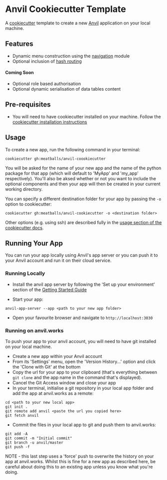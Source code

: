 # Anvil Cookiecutter Template

A [cookiecutter](https://github.com/cookiecutter/cookiecutter) template to create a new [Anvil](https://anvil.works) application on your local machine.

## Features

* Dynamic menu construction using the [navigation](https://github.com/meatballs/anvil-navigation) module
* Optional inclusion of [hash routing](https://github.com/s-cork/HashRouting)

#### Coming Soon

* Optional role based authorisation
* Optional dynamic serialisation of data tables content

## Pre-requisites

* You will need to have cookiecutter installed on your machine. Follow the [cookiecutter installation instructions](https://cookiecutter.readthedocs.io/en/1.7.2/installation.html)

## Usage

To create a new app, run the following command in your terminal:
```
cookiecutter gh:meatballs/anvil-coookiecutter
```

You will be asked for the name of your new app and the name of the python package for that app 
(which will default to 'MyApp' and 'my_app' respectively). You'll also be aksed whether or not you want to include the optional components and then your app will then be created in your current working directory.

You can specify a different destination folder for your app by passing the `-o` option to  cookiecutter:
```
cookiecutter gh:meatballs/anvil-cookiecutter -o <destination folder>
```
Other options (e.g. using ssh) are described fully in the [usage section of the cookiecutter docs](https://cookiecutter.readthedocs.io/en/1.7.2/usage.html#generate-your-project).

## Running Your App

You can run your app locally using Anvil's app server or you can push it to your Anvil account and run it on their cloud service.

### Running Locally

 * Install the anvil app server by following the 'Set up your environment' section of the [Getting Started Guide](https://github.com/anvil-works/anvil-runtime/blob/master/doc/getting-started.md)
 
 * Start your app:
 ```
 anvil-app-server --app <path to your new app folder>
 ```

 * Open your favourite browser and navigate to `http://localhost:3030`

### Running on anvil.works

To push your app to your anvil account, you will need to have git installed on your local machine.

  * Create a new app within your Anvil account
  * From its 'Settings' menu, open the 'Version History...' option and click the 'Clone with Git' at the bottom
  * Copy the url for your app to your clipboard (that's everything between `git clone` and the app name in the command that's displayed).
  * Cancel the Git Access window and close your app
  * In your terminal, initialise a git repository in your local app folder and add the app at anvil.works as a remote:
  ```
  cd <path to your new local app>
  git init .
  git remote add anvil <paste the url you copied here>
  git fetch anvil
  ```
  * Commit the files in your local app to git and push them to anvil.works:
  ```
  git add -A
  git commit -m "Initial commit"
  git branch -u anvil/master
  git push -f
  ```
  NOTE - this last step uses a 'force' push to overwrite the history on your app at anvil.works. Whilst this is fine for a new app as described here, be careful about doing this to an existing app unless you know what you're doing.
  
